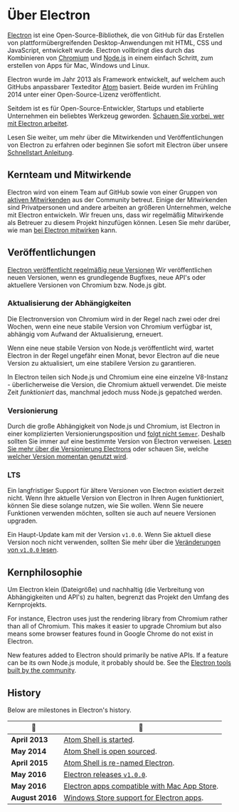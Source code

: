# Über Electron

[Electron](https://electron.atom.io) ist eine Open-Source-Bibliothek, die von GitHub für das Erstellen von plattformübergreifenden Desktop-Anwendungen mit HTML, CSS und JavaScript, entwickelt wurde. Electron vollbringt dies durch das Kombinieren von [Chromium](https://www.chromium.org/Home) und [Node.js](https://nodejs.org) in einem einfach Schritt, zum erstellen von Apps für Mac, Windows und Linux.

Electron wurde im Jahr 2013 als Framework entwickelt, auf welchem auch GitHubs anpassbarer Texteditor [Atom](https://atom.io) basiert. Beide wurden im Frühling 2014 unter einer Open-Source-Lizenz veröffentlicht.

Seitdem ist es für Open-Source-Entwickler, Startups und etablierte Unternehmen ein beliebtes Werkzeug geworden. [Schauen Sie vorbei, wer mit Electron arbeitet](https://electron.atom.io/apps/).

Lesen Sie weiter, um mehr über die Mitwirkenden und Veröffentlichungen von Electron zu erfahren oder beginnen Sie sofort mit Electron über unsere [Schnellstart Anleitung](quick-start.md).

## Kernteam und Mitwirkende

Electron wird von einem Team auf GitHub sowie von einer Gruppen von [aktiven Mitwirkenden](https://github.com/electron/electron/graphs/contributors) aus der Community betreut. Einige der Mitwirkenden sind Privatpersonen und andere arbeiten an größeren Unternehmen, welche mit Electron entwickeln. Wir freuen uns, dass wir regelmäßig Mitwirkende als Betreuer zu diesem Projekt hinzufügen können. Lesen Sie mehr darüber, wie man [bei Electron mitwirken](https://github.com/electron/electron/blob/master/CONTRIBUTING.md) kann.

## Veröffentlichungen

[Electron veröffentlicht regelmäßig neue Versionen](https://github.com/electron/electron/releases) Wir veröffentlichen neuen Versionen, wenn es grundlegende Bugfixes, neue API's oder aktuellere Versionen von Chromium bzw. Node.js gibt.

### Aktualisierung der Abhängigkeiten

Die Electronversion von Chromium wird in der Regel nach zwei oder drei Wochen, wenn eine neue stabile Version von Chromium verfügbar ist, abhängig vom Aufwand der Aktualisierung, erneuert.

Wenn eine neue stabile Version von Node.js veröffentlicht wird, wartet Electron in der Regel ungefähr einen Monat, bevor Electron auf die neue Version zu aktualisiert, um eine stabilere Version zu garantieren.

In Electron teilen sich Node.js und Chromium eine eine einzelne V8-Instanz - überlicherweise die Version, die Chromium aktuell verwendet. Die meiste Zeit *funktioniert* das, manchmal jedoch muss Node.js gepatched werden.

### Versionierung

Durch die große Abhängigkeit von Node.js und Chromium, ist Electron in einer komplizierten Versionierungsposition und [folgt nicht `Semver`](http://semver.org). Deshalb sollten Sie immer auf eine bestimmte Version von Electron verweisen. [Lesen Sie mehr über die Versionierung Electrons](https://electron.atom.io/docs/tutorial/electron-versioning/) oder schauen Sie, welche [welcher Version momentan genutzt wird](https://electron.atom.io/#electron-versions).

### LTS

Ein langfristiger Support für ältere Versionen von Electron existiert derzeit nicht. Wenn Ihre aktuelle Version von Electron in Ihren Augen funktioniert, können Sie diese solange nutzen, wie Sie wollen. Wenn Sie neuere Funktionen verwenden möchten, sollten sie auch auf neuere Versionen upgraden.

Ein Haupt-Update kam mit der Version `v1.0.0`. Wenn Sie aktuell diese Version noch nicht verwenden, sollten Sie mehr über die [Veränderungen von `v1.0.0` lesen](https://electron.atom.io/blog/2016/05/11/electron-1-0).

## Kernphilosophie

Um Electron klein (Dateigröße) und nachhaltig (die Verbreitung von Abhängigkeiten und API's) zu halten, begrenzt das Projekt den Umfang des Kernprojekts.

For instance, Electron uses just the rendering library from Chromium rather than all of Chromium. This makes it easier to upgrade Chromium but also means some browser features found in Google Chrome do not exist in Electron.

New features added to Electron should primarily be native APIs. If a feature can be its own Node.js module, it probably should be. See the [Electron tools built by the community](https://electron.atom.io/community).

## History

Below are milestones in Electron's history.

| :calendar:      | :tada:                                                                                                                |
| --------------- | --------------------------------------------------------------------------------------------------------------------- |
| **April 2013**  | [Atom Shell is started](https://github.com/electron/electron/commit/6ef8875b1e93787fa9759f602e7880f28e8e6b45).        |
| **May 2014**    | [Atom Shell is open sourced](http://blog.atom.io/2014/05/06/atom-is-now-open-source.html).                            |
| **April 2015**  | [Atom Shell is re-named Electron](https://github.com/electron/electron/pull/1389).                                    |
| **May 2016**    | [Electron releases `v1.0.0`](https://electron.atom.io/blog/2016/05/11/electron-1-0).                                  |
| **May 2016**    | [Electron apps compatible with Mac App Store](https://electron.atom.io/docs/tutorial/mac-app-store-submission-guide). |
| **August 2016** | [Windows Store support for Electron apps](https://electron.atom.io/docs/tutorial/windows-store-guide).                |